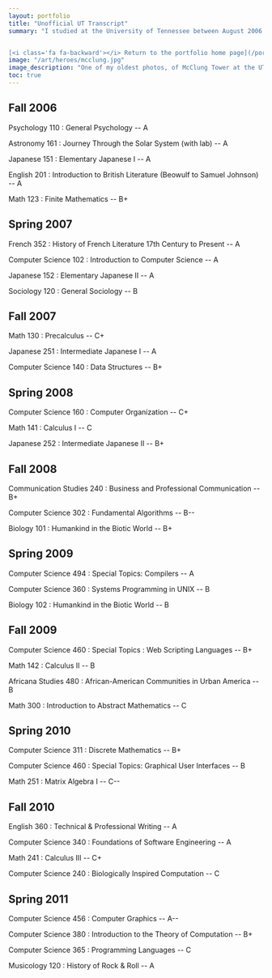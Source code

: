 ```yaml
---
layout: portfolio
title: "Unofficial UT Transcript"
summary: "I studied at the University of Tennessee between August 2006 and May 2011, receiving my baccalaureate degree in computer science with a grade point average of 3.25 on a 4-point scale, and 3.17 GPA in the major.  These courses are indicated by a road icon, <i class='fa fa-road'></i>, before the course title.


[<i class='fa fa-backward'></i> Return to the portfolio home page](/portfolio)"
image: "/art/heroes/mcclung.jpg"
image_description: "One of my oldest photos, of McClung Tower at the UT campus."
toc: true
---
```


## Fall 2006

Psychology 110
: General Psychology -- A

Astronomy 161
: Journey Through the Solar System (with lab) -- A

Japanese 151
: Elementary Japanese I -- A

English 201
: Introduction to British Literature (Beowulf to Samuel Johnson) -- A

Math 123
: Finite Mathematics -- B+

## Spring 2007

French 352
: History of French Literature 17th Century to Present -- A

Computer Science 102
: <i class='fa fa-road'></i> Introduction to Computer Science -- A

Japanese 152
: Elementary Japanese II -- A

Sociology 120
: General Sociology -- B

## Fall 2007

Math 130
: Precalculus -- C+

Japanese 251
: Intermediate Japanese I -- A

Computer Science 140
: <i class='fa fa-road'></i> Data Structures -- B+

## Spring 2008

Computer Science 160
: <i class='fa fa-road'></i> Computer Organization -- C+

Math 141
: Calculus I -- C

Japanese 252
: Intermediate Japanese II -- B+

## Fall 2008

Communication Studies 240
: Business and Professional Communication -- B+

Computer Science 302
: <i class='fa fa-road'></i> Fundamental Algorithms -- B--

Biology 101
: Humankind in the Biotic World -- B+

## Spring 2009

Computer Science 494
: <i class='fa fa-road'></i> Special Topics: Compilers -- A

Computer Science 360
: <i class='fa fa-road'></i> Systems Programming in UNIX -- B

Biology 102
: Humankind in the Biotic World -- B

## Fall 2009

Computer Science 460
: <i class='fa fa-road'></i> Special Topics : Web Scripting Languages -- B+

Math 142
: Calculus II -- B

Africana Studies 480
: African-American Communities in Urban America -- B

Math 300
: <i class='fa fa-road'></i> Introduction to Abstract Mathematics -- C

## Spring 2010

Computer Science 311
: <i class='fa fa-road'></i> Discrete Mathematics -- B+

Computer Science 460
: <i class='fa fa-road'></i> Special Topics: Graphical User Interfaces -- B

Math 251
: Matrix Algebra I -- C--

## Fall 2010

English 360
: <i class='fa fa-road'></i> Technical & Professional Writing -- A

Computer Science 340
: <i class='fa fa-road'></i> Foundations of Software Engineering -- A

Math 241
: Calculus III -- C+

Computer Science 240
: <i class='fa fa-road'></i> Biologically Inspired Computation -- C

## Spring 2011

Computer Science 456
: <i class='fa fa-road'></i> Computer Graphics -- A--

Computer Science 380
: <i class='fa fa-road'></i> Introduction to the Theory of Computation -- B+

Computer Science 365
: <i class='fa fa-road'></i> Programming Languages -- C

Musicology 120
: History of Rock & Roll -- A
